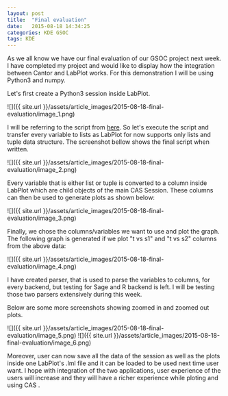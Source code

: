 ```yaml
---
layout: post
title:  "Final evaluation"
date:   2015-08-18 14:34:25
categories: KDE GSOC
tags: KDE
---
```


As we all know we have our final evaluation of our GSOC project next week. I have completed my project and would like to display how the integration between Cantor and LabPlot works.
For this demonstration I will be using Python3 and numpy.

Let's first create a Python3 session inside LabPlot.

![]({{ site.url }}/assets/article_images/2015-08-18-final-evaluation/image_1.png)

I will be referring to the script from [here](http://matplotlib.org/examples/pylab_examples/csd_demo.html).
So let's execute the script and transfer every variable to lists as LabPlot for now supports only lists and tuple data structure. The screenshot bellow shows the final script when written.

![]({{ site.url }}/assets/article_images/2015-08-18-final-evaluation/image_2.png)

Every variable that is either list or tuple is converted to a column inside LabPlot which are child objects of the main CAS Session. These columns can then be used to generate plots as shown below:

![]({{ site.url }}/assets/article_images/2015-08-18-final-evaluation/image_3.png)

Finally, we chose the columns/variables we want to use and plot the graph. The following graph is generated if we plot "t vs s1" and "t vs s2" columns from the above data:

![]({{ site.url }}/assets/article_images/2015-08-18-final-evaluation/image_4.png)

I have created parser, that is used to parse the variables to columns, for every backend, but testing for Sage and R backend is left. I will be testing those two parsers extensively during this week.

Below are some more screenshots showing zoomed in and zoomed out plots.

![]({{ site.url }}/assets/article_images/2015-08-18-final-evaluation/image_5.png)
![]({{ site.url }}/assets/article_images/2015-08-18-final-evaluation/image_6.png)


Moreover, user can now save all the data of the session as well as the plots inside one LabPlot's .lml file and it can be loaded to be used next time user want.
I hope with integration of the two applications, user experience of the users will increase and they will have a richer experience while ploting and using CAS .
